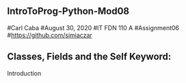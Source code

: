 ## IntroToProg-Python-Mod08
#Carl Caba
#August 30, 2020
#IT FDN 110 A
#Assignment06
#https://github.com/simiaczar

## Classes, Fields and the Self Keyword:
Introduction




